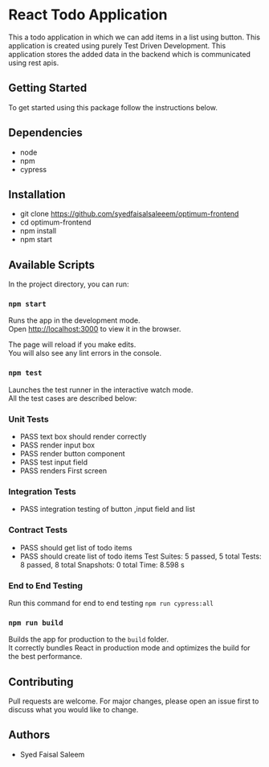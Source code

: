 # React Todo Application
This a todo application in which we can add items in a list using button. This application is created using purely Test Driven Development. This application stores the added data
in the backend which is communicated using rest apis.

## Getting Started
To get started using this package follow the instructions below.

## Dependencies
- node
- npm
- cypress

## Installation
- git clone https://github.com/syedfaisalsaleeem/optimum-frontend
- cd optimum-frontend
- npm install
- npm start

## Available Scripts

In the project directory, you can run:

### `npm start`

Runs the app in the development mode.\
Open [http://localhost:3000](http://localhost:3000) to view it in the browser.

The page will reload if you make edits.\
You will also see any lint errors in the console.

### `npm test`

Launches the test runner in the interactive watch mode.\
All the test cases are described below:
### Unit Tests
- PASS  text box should render correctly
- PASS  render input box
- PASS  render button component
- PASS  test input field
- PASS  renders First screen
### Integration Tests
- PASS  integration testing of button ,input field and list
### Contract Tests
- PASS  should get list of todo items
- PASS  should create list of todo items
Test Suites: 5 passed, 5 total
Tests:       8 passed, 8 total
Snapshots:   0 total
Time:        8.598 s

### End to End Testing
Run this command for end to end testing
`npm run cypress:all`

### `npm run build`

Builds the app for production to the `build` folder.\
It correctly bundles React in production mode and optimizes the build for the best performance.

## Contributing
Pull requests are welcome. For major changes, please open an issue first to discuss what you would like to change.

## Authors
- Syed Faisal Saleem 

